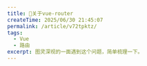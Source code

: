 ```yaml
---
title: 🔵关于vue-router
createTime: 2025/06/30 21:45:07
permalink: /article/v72tpktz/
tags:
  - Vue
  - 路由
excerpt: 图灵深视的一面遇到这个问题，简单梳理一下。
---
```

